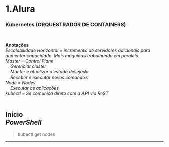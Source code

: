 # 1.Alura

### Kubernetes (ORQUESTRADOR DE CONTAINERS)
<br />

**Anotações**<br>
    *Escalabilidade Horizontal = incremento de servidores adicionais para aumentar capacidade. Mais máquinas trabalhando em paralelo.*<br>
    *Master = Control Plane*<br>
    &nbsp;&nbsp;&nbsp;&nbsp;*Gerenciar cluster*<br>
    &nbsp;&nbsp;&nbsp;&nbsp;*Manter e atualizar o estado desejado*<br>
    &nbsp;&nbsp;&nbsp;&nbsp;*Receber e executar novos comandos*<br>
    *Node = Nodes*<br>
    &nbsp;&nbsp;&nbsp;&nbsp;*Executar as aplicações*<br>
    *kubectl = Se comunica direto com a API via ReST*<br>
<br />

**Início**<br>
*PowerShell*
---
> kubectl get nodes
---
<br />